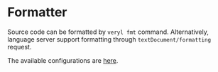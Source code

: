 # Formatter

Source code can be formatted by `veryl fmt` command.
Alternatively, language server support formatting through `textDocument/formatting` request.

The available configurations are [here](./01_project_configuration/02_format.md).
